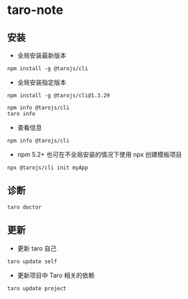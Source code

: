 # taro-note

## 安装

* 全局安装最新版本

```shell
npm install -g @tarojs/cli
```

* 全局安装指定版本

```shell
npm install -g @tarojs/cli@1.3.29

npm info @tarojs/cli
taro info
```

* 查看信息

```shell
npm info @tarojs/cli
```

* npm 5.2+ 也可在不全局安装的情况下使用 npx 创建模板项目

```shell
npx @tarojs/cli init myApp
```

## 诊断

```shell
taro doctor
```

## 更新

* 更新 taro 自己

```shell
taro update self
```

* 更新项目中 Taro 相关的依赖

```shell
taro update project
```
